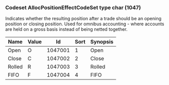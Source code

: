 ### Codeset AllocPositionEffectCodeSet type char (1047)

Indicates whether the resulting position after a trade should be an opening position or closing position. Used for omnibus accounting - where accounts are held on a gross basis instead of being netted together.

| Name   | Value | Id      | Sort | Synopsis |
|--------|-------|---------|------|----------|
| Open   | O     | 1047001 | 1    | Open     |
| Close  | C     | 1047002 | 2    | Close    |
| Rolled | R     | 1047003 | 3    | Rolled   |
| FIFO   | F     | 1047004 | 4    | FIFO     |

